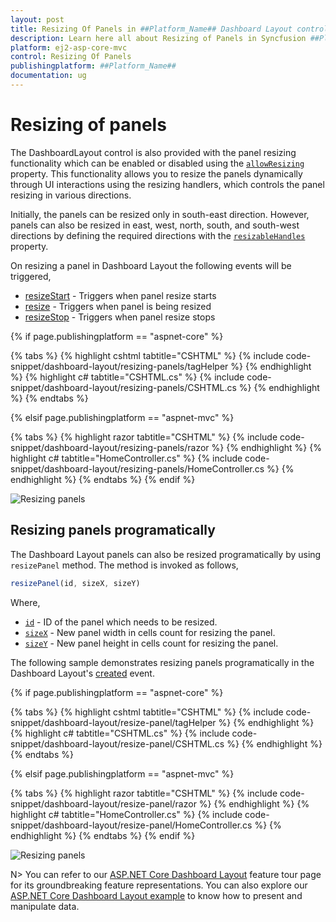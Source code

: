 ```yaml
---
layout: post
title: Resizing Of Panels in ##Platform_Name## Dashboard Layout control
description: Learn here all about Resizing of Panels in Syncfusion ##Platform_Name## Dashboard Layout control of Syncfusion Essential JS 2 and more.
platform: ej2-asp-core-mvc
control: Resizing Of Panels
publishingplatform: ##Platform_Name##
documentation: ug
---
```



# Resizing of panels

The DashboardLayout control is also provided with the panel resizing functionality which can be enabled or disabled using the [`allowResizing`](https://help.syncfusion.com/cr/cref_files/aspnetcore-js2/Syncfusion.EJ2~Syncfusion.EJ2.Layouts.DashboardLayout~AllowResizing.html) property. This functionality allows you to resize the panels dynamically through UI interactions using the resizing handlers, which controls the panel resizing in various directions.

Initially, the panels can be resized only in south-east direction. However, panels can also be resized in east, west, north, south, and south-west directions by defining the required directions with the [`resizableHandles`](https://help.syncfusion.com/cr/cref_files/aspnetcore-js2/Syncfusion.EJ2~Syncfusion.EJ2.Layouts.DashboardLayout~ResizableHandles.html) property.

On resizing a panel in Dashboard Layout the following events will be triggered,
* [resizeStart](https://help.syncfusion.com/cr/cref_files/aspnetcore-js2/Syncfusion.EJ2~Syncfusion.EJ2.Layouts.DashboardLayout~ResizeStart.html) - Triggers when panel resize starts
* [resize](https://help.syncfusion.com/cr/cref_files/aspnetcore-js2/Syncfusion.EJ2~Syncfusion.EJ2.Layouts.DashboardLayout~Resize.html) - Triggers when panel is being resized
* [resizeStop](https://help.syncfusion.com/cr/cref_files/aspnetcore-js2/Syncfusion.EJ2~Syncfusion.EJ2.Layouts.DashboardLayout~ResizeStop.html) - Triggers when panel resize stops

{% if page.publishingplatform == "aspnet-core" %}

{% tabs %}
{% highlight cshtml tabtitle="CSHTML" %}
{% include code-snippet/dashboard-layout/resizing-panels/tagHelper %}
{% endhighlight %}
{% highlight c# tabtitle="CSHTML.cs" %}
{% include code-snippet/dashboard-layout/resizing-panels/CSHTML.cs %}
{% endhighlight %}
{% endtabs %}

{% elsif page.publishingplatform == "aspnet-mvc" %}

{% tabs %}
{% highlight razor tabtitle="CSHTML" %}
{% include code-snippet/dashboard-layout/resizing-panels/razor %}
{% endhighlight %}
{% highlight c# tabtitle="HomeController.cs" %}
{% include code-snippet/dashboard-layout/resizing-panels/HomeController.cs %}
{% endhighlight %}
{% endtabs %}
{% endif %}

![Resizing panels](./../images/resizing_panels.PNG)

## Resizing panels programatically

The Dashboard Layout panels can also be resized programatically by using `resizePanel` method. The method is invoked as follows,

```js
resizePanel(id, sizeX, sizeY)

```

Where,
* [`id`](https://help.syncfusion.com/cr/cref_files/aspnetcore-js2/Syncfusion.EJ2~Syncfusion.EJ2.Layouts.DashboardLayoutPanel~Id.html) - ID of the panel which needs to be resized.
* [`sizeX`](https://help.syncfusion.com/cr/cref_files/aspnetcore-js2/Syncfusion.EJ2~Syncfusion.EJ2.Layouts.DashboardLayoutPanel~SizeX.html) - New panel width in cells count for resizing the panel.
* [`sizeY`](https://help.syncfusion.com/cr/cref_files/aspnetcore-js2/Syncfusion.EJ2~Syncfusion.EJ2.Layouts.DashboardLayoutPanel~SizeY.html) - New panel height in cells count for resizing the panel.

The following sample demonstrates resizing panels programatically in the Dashboard Layout's [created](https://help.syncfusion.com/cr/cref_files/aspnetcore-js2/Syncfusion.EJ2~Syncfusion.EJ2.Layouts.DashboardLayout~Created.html) event.

{% if page.publishingplatform == "aspnet-core" %}

{% tabs %}
{% highlight cshtml tabtitle="CSHTML" %}
{% include code-snippet/dashboard-layout/resize-panel/tagHelper %}
{% endhighlight %}
{% highlight c# tabtitle="CSHTML.cs" %}
{% include code-snippet/dashboard-layout/resize-panel/CSHTML.cs %}
{% endhighlight %}
{% endtabs %}

{% elsif page.publishingplatform == "aspnet-mvc" %}

{% tabs %}
{% highlight razor tabtitle="CSHTML" %}
{% include code-snippet/dashboard-layout/resize-panel/razor %}
{% endhighlight %}
{% highlight c# tabtitle="HomeController.cs" %}
{% include code-snippet/dashboard-layout/resize-panel/HomeController.cs %}
{% endhighlight %}
{% endtabs %}
{% endif %}

![Resizing panels](./../images/resize_panel.PNG)

N> You can refer to our [ASP.NET Core Dashboard Layout](https://www.syncfusion.com/aspnet-core-ui-controls/dashboard-layout) feature tour page for its groundbreaking feature representations. You can also explore our [ASP.NET Core Dashboard Layout example](https://ej2.syncfusion.com/aspnetcore/DashboardLayout/DefaultFunctionalities#/material) to know how to present and manipulate data.